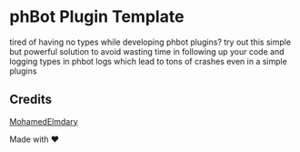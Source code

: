 # phBot Plugin Template

tired of having no types while developing phbot plugins? try out this simple but powerful solution to avoid wasting time in following up your code and logging types in phbot logs which lead to tons of crashes even in a simple plugins

## Credits

[MohamedElmdary](https://github.com/MohamedElmdary)

Made with ❤
